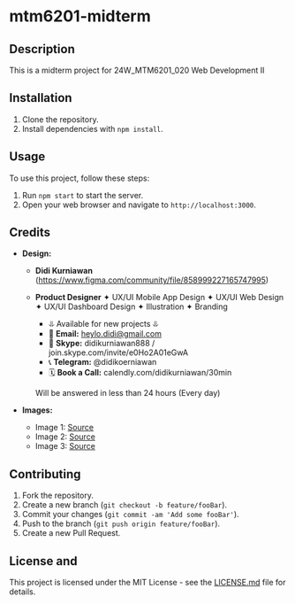 # mtm6201-midterm

## Description
This is a midterm project for 24W_MTM6201_020 Web Development II

## Installation
1. Clone the repository.
2. Install dependencies with `npm install`.

## Usage
To use this project, follow these steps:
1. Run `npm start` to start the server.
2. Open your web browser and navigate to `http://localhost:3000`.

## Credits
- **Design:** 
  - **Didi Kurniawan** (https://www.figma.com/community/file/858999227165747995)
  - **Product Designer**
     ✦ UX/UI Mobile App Design
     ✦ UX/UI Web Design
     ✦ UX/UI Dashboard Design
     ✦ Illustration
     ✦ Branding

    - ⥥ Available for new projects ⥥
    - 📩 **Email:** heylo.didi@gmail.com
    - 💬 **Skype:** didikurniawan888 / join.skype.com/invite/e0Ho2A01eGwA
    - 📞 **Telegram:** @didikoerniawan
    - 🗓 **Book a Call:** calendly.com/didikurniawan/30min

    Will be answered in less than 24 hours (Every day)

- **Images:**
  - Image 1: [Source](https://example.com/image1)
  - Image 2: [Source](https://example.com/image2)
  - Image 3: [Source](https://example.com/image3)

## Contributing
1. Fork the repository.
2. Create a new branch (`git checkout -b feature/fooBar`).
3. Commit your changes (`git commit -am 'Add some fooBar'`).
4. Push to the branch (`git push origin feature/fooBar`).
5. Create a new Pull Request.


## License and 
This project is licensed under the MIT License - see the [LICENSE.md](LICENSE.md) file for details.